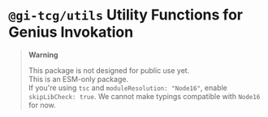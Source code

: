 # `@gi-tcg/utils` Utility Functions for Genius Invokation

> **Warning**
>
> This package is not designed for public use yet.  
> This is an ESM-only package.  
> If you're using `tsc` and `moduleResolution: "Node16"`, enable `skipLibCheck: true`. We cannot make typings compatible with `Node16` for now.
